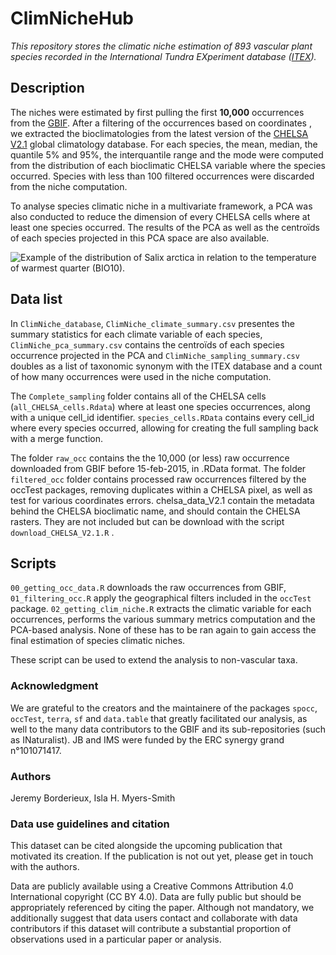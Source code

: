 # ClimNicheHub

*This repository stores the climatic niche estimation of 893 vascular plant species recorded in the International Tundra EXperiment database ([ITEX](https://www.gvsu.edu/itex/)).*

## Description

The niches were estimated by first pulling the first **10,000** occurrences from the [GBIF](https://www.gbif.org/). After a filtering of the occurrences based on coordinates , we extracted the bioclimatologies from the latest version of the [CHELSA V2.1](https://chelsa-climate.org/) global climatology database. For each species, the mean, median, the quantile 5% and 95%, the interquantile range and the mode were computed from the distribution of each bioclimatic CHELSA variable where the species occurred. Species with less than 100 filtered occurrences were discarded from the niche computation.

To analyse species climatic niche in a multivariate framework, a PCA was also conducted to reduce the dimension of every CHELSA cells where at least one species occurred. The results of the PCA as well as the centroïds of each species projected in this PCA space are also available.

![Example of the distribution of *Salix arctica* in relation to the temperature of warmest quarter (BIO10).](figures/individual_species_map/Salix_arctica_bio10.jpg)

## Data list

In `ClimNiche_database`, `ClimNiche_climate_summary.csv` presentes the summary statistics for each climate variable of each species, `ClimNiche_pca_summary.csv` contains the centroïds of each species occurrence projected in the PCA and `ClimNiche_sampling_summary.csv` doubles as a list of taxonomic synonym with the ITEX database and a count of how many occurrences were used in the niche computation.

The `Complete_sampling` folder contains all of the CHELSA cells (`all_CHELSA_cells.Rdata`) where at least one species occurrences, along with a unique cell_id identifier. `species_cells.RData` contains every cell_id where every species occurred, allowing for creating the full sampling back with a merge function.

The folder `raw_occ` contains the the 10,000 (or less) raw occurrence downloaded from GBIF before 15-feb-2015, in .RData format. The folder `filtered_occ` folder contains processed raw occurrences filtered by the occTest packages, removing duplicates within a CHELSA pixel, as well as test for various coordinates errors. chelsa_data_V2.1 contain the metadata behind the CHELSA bioclimatic name, and should contain the CHELSA rasters. They are not included but can be download with the script `download_CHELSA_V2.1.R` .

## Scripts

`00_getting_occ_data.R` downloads the raw occurrences from GBIF, `01_filtering_occ.R` apply the geographical filters included in the `occTest` package. `02_getting_clim_niche.R` extracts the climatic variable for each occurrences, performs the various summary metrics computation and the PCA-based analysis. None of these has to be ran again to gain access the final estimation of species climatic niches.

These script can be used to extend the analysis to non-vascular taxa.

### Acknowledgment 

We are grateful to the creators and the maintainere of the packages `spocc`, `occTest`, `terra`, `sf` and `data.table` that greatly facilitated our analysis, as well to the many data contributors to the GBIF and its sub-repositories (such as INaturalist). JB and IMS were funded by the ERC synergy grand n°101071417.

### Authors

Jeremy Borderieux, Isla H. Myers-Smith

### Data use guidelines and citation

This dataset can be cited alongside the upcoming publication that motivated its creation. If the publication is not out yet, please get in touch with the authors.

Data are publicly available using a Creative Commons Attribution 4.0 International copyright (CC BY 4.0). Data are fully public but should be appropriately referenced by citing the paper. Although not mandatory, we additionally suggest that data users contact and collaborate with data contributors if this dataset will contribute a substantial proportion of observations used in a particular paper or analysis.
